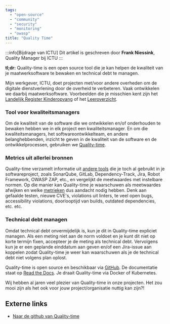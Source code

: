 ```yaml
---
tags:
  - "open-source"
  - "community"
  - "security"
  - "monitoring"
  - "owasp"
title: "Quality Time"
---
```


:::info[Bijdrage van ICTU]
Dit artikel is geschreven door **Frank Niessink**, Quality Manager bij ICTU
:::

**tl;dr:** Quality-time is een open source tool die je kan helpen de kwaliteit van je maatwerksoftware te bewaken en technical debt te managen.

Mijn werkgever, ICTU, doet projecten met/voor andere overheden om de digitale dienstverlening door de overheid te verbeteren. Vaak ontwikkelen we daarbij maatwerksoftware. Voorbeelden die je misschien kent zijn het [Landelijk Register Kinderopvang](https://www.landelijkregisterkinderopvang.nl) of het [Leeroverzicht](https://www.leeroverzicht.nl).

### Tool voor kwaliteitsmanagers

Om de kwaliteit van de software die we ontwikkelen en/of onderhouden te bewaken hebben we in elk project een kwaliteitsmanager. En om die kwaliteitsmanagers, het softwareontwikkelteam, en andere belanghebbenden, inzicht te geven in de kwaliteit van de software en de ontwikkelprocessen, gebruiken we [Quality-time](https://github.com/ICTU/quality-time).

### Metrics uit allerlei bronnen

Quality-time verzamelt informatie uit [andere tools](https://quality-time.readthedocs.io/en/latest/reference.html#sources) die je toch al gebruikt in je softwareproject, zoals SonarQube, GitLab, Dependency-Track, Jira, Robot Framework, OWASP ZAP, etc., en vergelijkt de meetwaardes met instelbare normen. Op die manier kan Quality-time je waarschuwen als meetwaardes afwijken en welke [metrieken](https://quality-time.readthedocs.io/en/latest/reference.html#metrics) dus aandacht nodig hebben. Denk aan gefaalde testen, nieuwe CVE's, violations uit linters, te veel open bugs, accessibility violations, doorlooptijd van builds, outdated dependencies, etc. etc.

### Technical debt managen

Omdat technical debt onvermijdelijk is, kun je dit in Quality-time expliciet managen. Als een meting niet aan de norm voldoet en je kunt dit niet op korte termijn fixen, accepteer je de meting als technical debt. Vervolgens kun je er een geplande einddatum aan geven en/of een Jira-issue aan koppelen zodat Quality-time je weer kan waarschuwen als je de technical debt niet volgens plan oplost.

Quality-time is open source en beschikbaar via [GitHub](https://github.com/ICTU/quality-time/). De documentatie staat op [Read the Docs](https://quality-time.readthedocs.io/en/latest/). Je draait Quality-time via Docker of Kubernetes.

Wij hebben al jaren veel plezier van Quality-time in onze projecten. Het zou mooi zijn als het ook voor jouw project/organisatie nuttig kan zijn?!

## Externe links

- [Naar de github van Quality-time](https://github.com/ICTU/quality-time)
